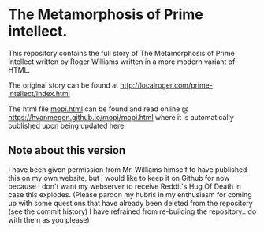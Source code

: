 # The Metamorphosis of Prime intellect.

This repository contains the full story of The Metamorphosis of Prime Intellect written by Roger Williams written in a more modern variant of HTML.

The original story can be found at http://localroger.com/prime-intellect/index.html

The html file [mopi.html](mopi.html) can be found and read online @ https://hvanmegen.github.io/mopi/mopi.html where it is automatically published upon being updated here.


## Note about this version
I have been given permission from Mr. Williams himself to have published this on my own website, but I would like to keep it on Github for now because I don't want my webserver to receive Reddit's Hug Of Death in case this explodes. (Please pardon my hubris in my enthusiasm for coming up with some questions that have already been deleted from the repository (see the commit history) I have refrained from re-building the repository.. do with them as you please)
